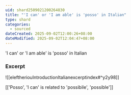 ```yaml
---
uid: shard2509021200264830
title: "'I can' or 'I am able' is 'posso' in Italian"
type: shard
categories:
  - sourced
dateCreated: 2025-09-02T12:00:26+08:00
dateModified: 2025-09-02T12:04:47+08:00
---
```

'I can' or 'I am able' is 'posso' in Italian
### Excerpt
![[eleftheriouIntroductionItalianexcerptindex#^y2y98]]

[['Posso', 'I can' is related to 'possibile', 'possible']]